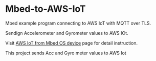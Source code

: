 # Mbed-to-AWS-IoT
Mbed example program connecting to AWS IoT with MQTT over TLS.

Sendign Accelerometer and Gyrometer values to AWS IOt.

Visit [AWS IoT from Mbed OS device](https://os.mbed.com/users/coisme/notebook/aws-iot-from-mbed-os-device/) page for detail instruction.

This project sends Acc and Gyro meter values to AWS Iot
